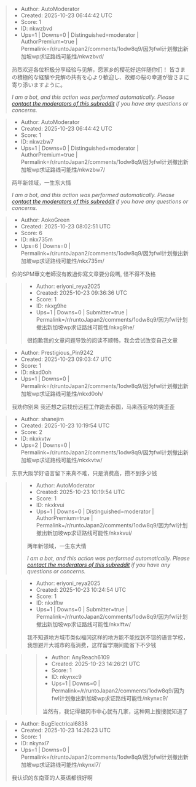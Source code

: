 > - Author: AutoModerator
> - Created: 2025-10-23 06:44:42 UTC
> - Score: 1
> - ID: nkwzbvd
> - Ups=1 | Downs=0 | Distinguished=moderator | AuthorPremium=true | Permalink=/r/runtoJapan2/comments/1odw8q9/因为fwl计划撤出新加坡wp求证路线可能性/nkwzbvd/
>
> 热烈欢迎各位积极分享经验与见解，愿家乡的樱花好运伴随你们！
> 皆さまの積極的な経験や見解の共有を心より歓迎し、故郷の桜の幸運が皆さまに寄り添いますように。
> 
> *I am a bot, and this action was performed automatically. Please [contact the moderators of this subreddit](/message/compose/?to=/r/runtoJapan2) if you have any questions or concerns.*

> - Author: AutoModerator
> - Created: 2025-10-23 06:44:42 UTC
> - Score: 1
> - ID: nkwzbw7
> - Ups=1 | Downs=0 | Distinguished=moderator | AuthorPremium=true | Permalink=/r/runtoJapan2/comments/1odw8q9/因为fwl计划撤出新加坡wp求证路线可能性/nkwzbw7/
>
> 两年新领域，一生东大情
> 
> 
> *I am a bot, and this action was performed automatically. Please [contact the moderators of this subreddit](/message/compose/?to=/r/runtoJapan2) if you have any questions or concerns.*

> - Author: AokoGreen
> - Created: 2025-10-23 08:02:51 UTC
> - Score: 6
> - ID: nkx735m
> - Ups=6 | Downs=0 | Permalink=/r/runtoJapan2/comments/1odw8q9/因为fwl计划撤出新加坡wp求证路线可能性/nkx735m/
>
> 你的SPM華文老師沒有教過你寫文章要分段嗎, 怪不得不及格

>> - Author: eriyoni_reya2025
>> - Created: 2025-10-23 09:36:36 UTC
>> - Score: 1
>> - ID: nkxg9he
>> - Ups=1 | Downs=0 | Submitter=true | Permalink=/r/runtoJapan2/comments/1odw8q9/因为fwl计划撤出新加坡wp求证路线可能性/nkxg9he/
>>
>> 很抱歉我的文章问题导致的阅读不顺畅，我会尝试改变自己文章

> - Author: Prestigious_Pin9242
> - Created: 2025-10-23 09:03:47 UTC
> - Score: 1
> - ID: nkxd0oh
> - Ups=1 | Downs=0 | Permalink=/r/runtoJapan2/comments/1odw8q9/因为fwl计划撤出新加坡wp求证路线可能性/nkxd0oh/
>
> 我劝你别来 我还想之后找份远程工作跑去泰国，马来西亚啥的爽歪歪

> - Author: shanejim
> - Created: 2025-10-23 10:19:54 UTC
> - Score: 2
> - ID: nkxkvtw
> - Ups=2 | Downs=0 | Permalink=/r/runtoJapan2/comments/1odw8q9/因为fwl计划撤出新加坡wp求证路线可能性/nkxkvtw/
>
> 东京大阪学好语言留下来真不难，只是消费高，攒不到多少钱

>> - Author: AutoModerator
>> - Created: 2025-10-23 10:19:54 UTC
>> - Score: 1
>> - ID: nkxkvui
>> - Ups=1 | Downs=0 | Distinguished=moderator | AuthorPremium=true | Permalink=/r/runtoJapan2/comments/1odw8q9/因为fwl计划撤出新加坡wp求证路线可能性/nkxkvui/
>>
>> 两年新领域，一生东大情
>> 
>> 
>> *I am a bot, and this action was performed automatically. Please [contact the moderators of this subreddit](/message/compose/?to=/r/runtoJapan2) if you have any questions or concerns.*

>> - Author: eriyoni_reya2025
>> - Created: 2025-10-23 10:24:54 UTC
>> - Score: 1
>> - ID: nkxlftw
>> - Ups=1 | Downs=0 | Submitter=true | Permalink=/r/runtoJapan2/comments/1odw8q9/因为fwl计划撤出新加坡wp求证路线可能性/nkxlftw/
>>
>> 我不知道地方城市类似福冈这样的地方能不能找到不错的语言学校，我想避开大城市的高消费，这样留学期间能省下不少钱

>>> - Author: AnyReach6109
>>> - Created: 2025-10-23 14:26:21 UTC
>>> - Score: 1
>>> - ID: nkynxc9
>>> - Ups=1 | Downs=0 | Permalink=/r/runtoJapan2/comments/1odw8q9/因为fwl计划撤出新加坡wp求证路线可能性/nkynxc9/
>>>
>>> 当然有，我记得福冈市中心就有几家，这种网上搜搜就知道了

> - Author: BugElectrical6838
> - Created: 2025-10-23 14:26:23 UTC
> - Score: 1
> - ID: nkynxl7
> - Ups=1 | Downs=0 | Permalink=/r/runtoJapan2/comments/1odw8q9/因为fwl计划撤出新加坡wp求证路线可能性/nkynxl7/
>
> 我认识的东南亚的人英语都很好啊
